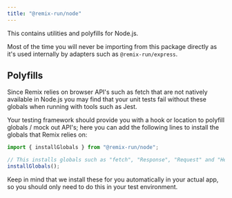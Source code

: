 ```yaml
---
title: "@remix-run/node"
---
```


This contains utilities and polyfills for Node.js.

<docs-info>Most of the time you will never be importing from this package directly as it's used internally by adapters such as `@remix-run/express`.</docs-info>

## Polyfills

Since Remix relies on browser API's such as fetch that are not natively available in Node.js you may find that your unit tests fail without these globals when running with tools such as Jest.

Your testing framework should provide you with a hook or location to polyfill globals / mock out API's; here you can add the following lines to install the globals that Remix relies on:

```ts
import { installGlobals } from "@remix-run/node";

// This installs globals such as "fetch", "Response", "Request" and "Headers".
installGlobals();
```

<docs-info>
  Keep in mind that we install these for you automatically in your actual app, so you should only need to do this in your test environment.
</docs-info>
